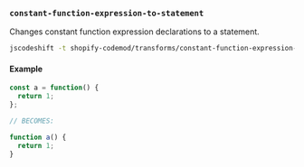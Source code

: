### `constant-function-expression-to-statement`

Changes constant function expression declarations to a statement.

```sh
jscodeshift -t shopify-codemod/transforms/constant-function-expression-to-statement <file>
```

#### Example

```js
const a = function() {
  return 1;
};

// BECOMES:

function a() {
  return 1;
}
```
